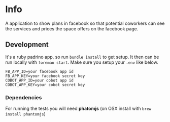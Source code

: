 # Info

A application to show plans in facebook so that potential coworkers can see the services and prices the space offers on the facebook page.

## Development

It's a ruby padrino app, so run `bundle install` to get setup. It then can be run locally with `foreman start`. Make sure you setup your `.env` like below.

    FB_APP_ID=your facebook app id
    FB_APP_KEY=your facebook secret key
    COBOT_APP_ID=your cobot app id
    COBOT_APP_KEY=your cobot secret key
### Dependencies
For running the tests you will need __phatomjs__ (on OSX install with `brew install phantomjs`)